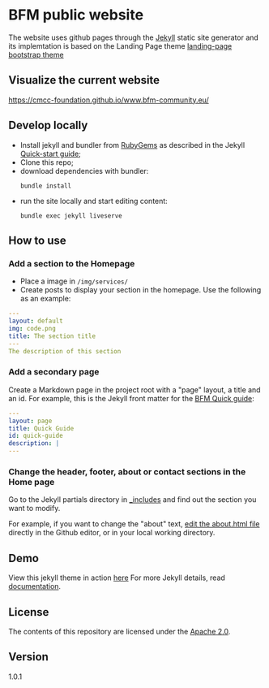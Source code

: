 # BFM public website 

The website uses github pages through the [Jekyll](https://jekyllrb.com/) static site generator and its implemtation is based on the Landing Page theme [landing-page bootstrap theme ](http://startbootstrap.com/templates/landing-page/)

## Visualize the current website

https://cmcc-foundation.github.io/www.bfm-community.eu/

## Develop locally

 - Install jekyll and bundler from
   [RubyGems](https://rubygems.org/pages/download) as described in the
   Jekyll [Quick-start guide](https://jekyllrb.com/docs/quickstart/);
 - Clone this repo;
 - download dependencies with bundler:
   ```shell
   bundle install
   ```
 - run the site locally and start editing content:
   ```shell
   bundle exec jekyll liveserve
   ```

## How to use

### Add a section to the Homepage

 - Place a image in `/img/services/`
 - Create posts to display your section in the homepage. Use the
   following as an example:

```yaml
---
layout: default
img: code.png
title: The section title
---
The description of this section
```

### Add a secondary page

Create a Markdown page in the project root with a "page" layout, a
title and an id. For example, this is the Jekyll front matter for the
[BFM Quick guide](bfm-quick-guide.md):

```yaml
---
layout: page
title: Quick Guide
id: quick-guide
description: |
---
```

### Change the header, footer, about or contact sections in the Home page

Go to the Jekyll partials directory in [_includes](_includes) and find
out the section you want to modify.

For example, if you want to change the "about" text, [edit the
about.html file](_includes/about.hml) directly in the Github editor,
or in your local working directory.

## Demo
View this jekyll theme in action [here](https://swcool.github.io/landing-page-theme)
For more Jekyll details, read [documentation](http://jekyllrb.com/).

## License
The contents of this repository are licensed under the [Apache 2.0](http://www.apache.org/licenses/LICENSE-2.0.html).

## Version
1.0.1
